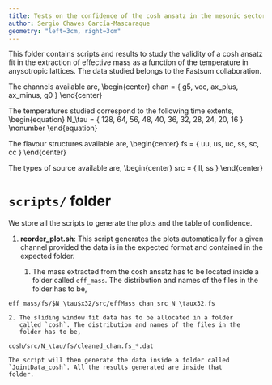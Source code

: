 ```yaml
---
title: Tests on the confidence of the cosh ansatz in the mesonic sector
author: Sergio Chaves García-Mascaraque
geometry: "left=3cm, right=3cm"
---
```


This folder contains scripts and results to study the validity of a
cosh ansatz fit in the extraction of effective mass as a function of
the temperature in anysotropic lattices. The data studied belongs to
the Fastsum collaboration. 

The channels available are,
\begin{center}
    chan = \{ g5, vec, ax\_plus, ax\_minus, g0 \}
\end{center}

The temperatures studied correspond to the following time extents,
\begin{equation}
    N\_\tau = \{ 128, 64, 56, 48, 40, 36, 32, 28, 24, 20, 16 \}
    \nonumber
\end{equation}

The flavour structures available are,
\begin{center}
    fs = \{ uu, us, uc, ss, sc, cc \}
\end{center}

The types of source available are,
\begin{center}
    src = \{ ll, ss \}
\end{center}

# `scripts/` folder
We store all the scripts to generate the plots and the table of
confidence. 

1. **reorder\_plot.sh**: This script generates the plots automatically
   for a given channel provided the data is in the expected format
   and contained in the expected folder.

    1. The mass extracted from the cosh ansatz has to be located
        inside a folder called `eff_mass`. The distribution and names
        of the files in the folder has to be,
```
eff_mass/fs/$N_\tau$x32/src/effMass_chan_src_N_\taux32.fs
```
    2. The sliding window fit data has to be allocated in a folder
       called `cosh`. The distribution and names of the files in the
       folder has to be,
```
cosh/src/N_\tau/fs/cleaned_chan.fs_*.dat
```
    The script will then generate the data inside a folder called 
    `JointData_cosh`. All the results generated are inside that
    folder.
